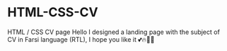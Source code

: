 # HTML-CSS-CV
HTML / CSS CV page
Hello I designed a landing page with the subject of CV in Farsi language (RTL), I hope you like it 💕🔥🙌🏼
